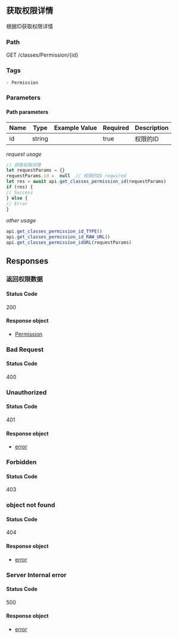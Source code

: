 ## 获取权限详情

根据ID获取权限详情
### Path
GET /classes/Permission/{id}

### Tags
    - Permission
### Parameters


#### Path parameters

| Name | Type | Example Value | Required | Description |
| ---- | ---- | ------------- | -------- | ----------- |
| id | string |  |  true  | 权限的ID |
*request usage*
```javascript
// 获取权限详情
let requestParams = {}
requestParams.id =  null  // 权限的ID required
let res = await api.get_classes_permission_id(requestParams)
if (res) {
// Success
} else {
// Error
}
```
*other usage*
```javascript
api.get_classes_permission_id_TYPE()
api.get_classes_permission_id_RAW_URL()
api.get_classes_permission_idURL(requestParams)
```

## Responses
### 返回权限数据

#### Status Code
200


#### Response object
* [Permission](../models/Permission.md)

### Bad Request

#### Status Code
400



### Unauthorized

#### Status Code
401


#### Response object
* [error](../models/error.md)

### Forbidden

#### Status Code
403



### object not found

#### Status Code
404


#### Response object
* [error](../models/error.md)

### Server Internal error

#### Status Code
500


#### Response object
* [error](../models/error.md)

